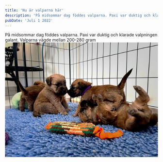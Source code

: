 ```yaml
---
title: 'Nu är valparna här'
description: 'På midsommar dag föddes valparna. Paxi var duktig och klarade valpningen galant. Valparna vägde mellan 200-280 gram'
pubDate: 'Juli 1 2022'
---
```


På midsommar dag föddes valparna. Paxi var duktig och klarade valpningen galant. Valparna vägde mellan 200-280 gram
<img class="w-full max-w-xl rounded-md shadow-2xl mb-6 mt-6" src="../../../public/images/blog/puppies-playing.jpg" />
